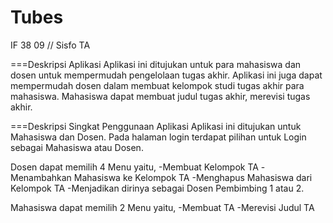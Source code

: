 # Tubes
IF 38 09 // Sisfo TA

===Deskripsi Aplikasi
Aplikasi ini ditujukan untuk para mahasiswa dan dosen untuk mempermudah pengelolaan tugas akhir. 
Aplikasi ini juga dapat mempermudah dosen dalam membuat kelompok studi tugas akhir para mahasiswa. 
Mahasiswa dapat membuat judul tugas akhir, merevisi tugas akhir.

===Deskripsi Singkat Penggunaan Aplikasi
Aplikasi ini ditujukan untuk Mahasiswa dan Dosen.
Pada halaman login terdapat pilihan untuk Login sebagai Mahasiswa atau Dosen.

Dosen dapat memilih 4 Menu yaitu, 
-Membuat Kelompok TA
-Menambahkan Mahasiswa ke Kelompok TA
-Menghapus Mahasiswa dari Kelompok TA
-Menjadikan dirinya sebagai Dosen Pembimbing 1 atau 2.

Mahasiswa dapat memilih 2 Menu yaitu, 
-Membuat TA 
-Merevisi Judul TA
 
